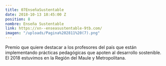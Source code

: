 ```yaml
---
title: 07EnseñaSustentable
date: 2018-10-13 18:45:00 Z
position: 8
nombre: Enseña Sustentable
link: https://xn--enseasustentable-9tb.com/
imagen: "/uploads/Pagina%202811%20(7).png"
---
```


Premio que quiere destacar a los profesores del país que están implementando prácticas pedagógicas que apoten al desarrollo sostenible. El 2018 estuvimos en la Región del Maule y Metropolitana. 